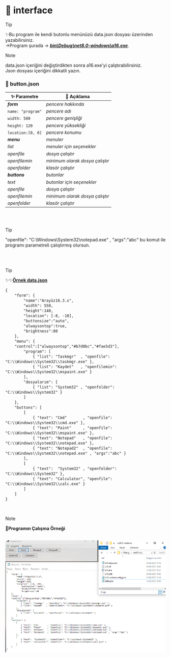 # 📂 interface

> [!TIP]
> ✨Bu program ile kendi butonlu menünüzü data.json dosyası üzerinden yazabilirsiniz.<br/>→Program şurada -> [_**bin\Debug\net8.0-windows\a16.exe**_](https://github.com/levham/interface/blob/main/bin/Debug/net8.0-windows/a16.exe). 

> [!NOTE]
> data.json içeriğini değiştirdikten sonra a16.exe'yi çalştırabilirsiniz.<br>Json dosyası içeriğini dikkatli yazın.
 

### 📂 button.json
| ✨ Parametre | 📌 Açıklama|
|---------------|-------------------|
| _**form**_      | _pencere hakkında_|
| `name: "program"`       | _pencere adı_|
| `width: 500`       | _pencere genişliği_|
| `height: 120`      | _pencere yüksekliği_|
|`location:[0, 0]`     | _pencere konumu_|
| _**menu**_  | _menuler_|
| _list_    | _menuler için seçenekler_|
| _openfile_    | _dosya çalıştır_|
| _openfilemin_    | _minimum olarak dosya çalıştır_|
| _openfolder_    | _klasör çalıştır_|
| _**buttons**_  | _butonlar_|
| _text_    | _butonlar için seçenekler_|
| _openfile_    | _dosya çalıştır_|
| _openfilemin_    | _minimum olarak dosya çalıştır_|
| _openfolder_    | _klasör çalıştır_|
<br>
<br>

> [!TIP]
>  "openfile": "C:\\Windows\\System32\\notepad.exe" , "args":"abc"   bu komut ile programı parametreli çalıştırmış olursun.
<br>
<br>

> [!TIP]
>  ✨✨<ins>**Örnek data.json**</ins> 

``` 
{
    "form": {
        "name":"Arayüz16.3.x",
        "width": 550,
        "height":140,
        "location": [-8, -10],
	    "buttonsize":"auto",
	    "alwaysontop":true,
	    "brightness":80
    },
    "menu": {
    "control":["alwaysontop","#b7d0bc","#fae5d3"],
        "program": [
            { "list": "Taskmgr"  , "openfile": "C:\\Windows\\System32\\taskmgr.exe" },
            { "list": "Kaydet"   , "openfilemin": "C:\\Windows\\System32\\mspaint.exe" }
        ],
        "dosyalarım": [
            { "list": "System32" , "openfolder": "C:\\Windows\\System32" }
        ]
    },
    "buttons": [
        [
            { "text": "Cmd"       , "openfile": "C:\\Windows\\System32\\cmd.exe" }, 
            { "text": "Paint"     , "openfile": "C:\\Windows\\System32\\mspaint.exe" }, 
            { "text": "Notepad"   , "openfile": "C:\\Windows\\System32\\notepad.exe" },
            { "text": "Notepad2"  , "openfile": "C:\\Windows\\System32\\notepad.exe" , "args":"abc" }
        ],
        [
            { "text":  "System32" , "openfolder": "C:\\Windows\\System32" },
            { "text": "Calculator", "openfile": "C:\\Windows\\System32\\calc.exe" }
        ]
    ] 
} 
```
<br>

> [!NOTE]
> 📌**Programın Çalışma Örneği**

![output](image1.png)
<br>
---
<br>
<br>
